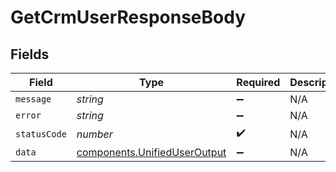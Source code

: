 # GetCrmUserResponseBody


## Fields

| Field                                                                        | Type                                                                         | Required                                                                     | Description                                                                  |
| ---------------------------------------------------------------------------- | ---------------------------------------------------------------------------- | ---------------------------------------------------------------------------- | ---------------------------------------------------------------------------- |
| `message`                                                                    | *string*                                                                     | :heavy_minus_sign:                                                           | N/A                                                                          |
| `error`                                                                      | *string*                                                                     | :heavy_minus_sign:                                                           | N/A                                                                          |
| `statusCode`                                                                 | *number*                                                                     | :heavy_check_mark:                                                           | N/A                                                                          |
| `data`                                                                       | [components.UnifiedUserOutput](../../models/components/unifieduseroutput.md) | :heavy_minus_sign:                                                           | N/A                                                                          |
